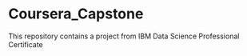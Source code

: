# Coursera_Capstone
This repository contains a project from IBM Data Science Professional Certificate
